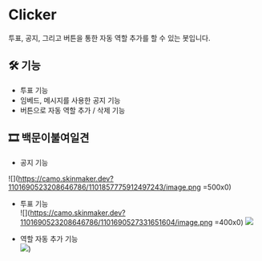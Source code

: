 # Clicker
투표, 공지, 그리고 버튼을 통한 자동 역할 추가를 할 수 있는 봇입니다.

## 🛠️ 기능
- 투표 기능
- 임베드, 메시지를 사용한 공지 기능
- 버튼으로 자동 역할 추가 / 삭제 기능

## 🎞️ 백문이불여일견

- 공지 기능  

 ![](https://camo.skinmaker.dev?1101690523208646786/1101857775912497243/image.png =500x0)

- 투표 기능  
   ![](https://camo.skinmaker.dev?1101690523208646786/1101690527331651604/image.png =400x0)
![](https://camo.skinmaker.dev?1101690523208646786/1101697997768757339/image.png=469x0)

- 역할 자동 추가 기능  
![](https://camo.skinmaker.dev?1101690523208646786/1102050870495035402/automation-ko.gif))
